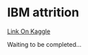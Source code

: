 # IBM attrition

[Link On Kaggle](https://www.kaggle.com/pavansubhasht/ibm-hr-analytics-attrition-dataset)

Waiting to be completed...